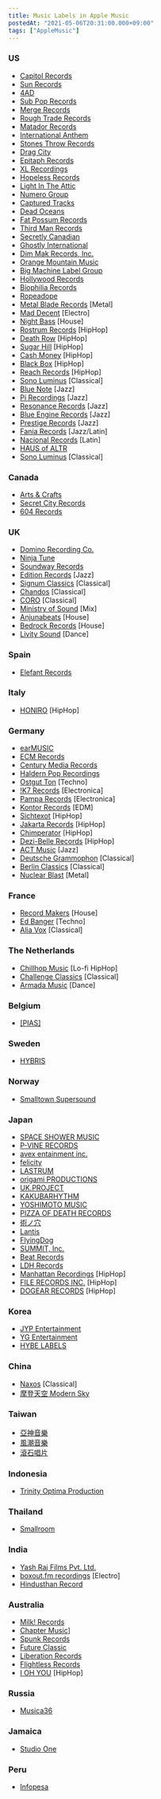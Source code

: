 ```yaml
---
title: Music Labels in Apple Music
postedAt: "2021-05-06T20:31:00.000+09:00"
tags: ["AppleMusic"]
---
```


### US

* [Capitol Records](https://music.apple.com/jp/label/capitol-records/1556912892)
* [Sun Records](https://music.apple.com/jp/label/sun-records/1546283732)
* [4AD](https://music.apple.com/jp/curator/4ad/1027145460)
* [Sub Pop Records](https://music.apple.com/jp/label/sub-pop-records/1544001416)
* [Merge Records](https://music.apple.com/jp/label/merge-records/1543970967)
* [Rough Trade Records](https://music.apple.com/jp/label/rough-trade-records/1543970207)
* [Matador Records](https://music.apple.com/jp/label/matador-records/1543970670)
* [International Anthem](https://music.apple.com/jp/label/1543983712)
* [Stones Throw Records](https://music.apple.com/jp/label/1543981919)
* [Drag City](https://music.apple.com/jp/label/1543984141)
* [Epitaph Records](https://music.apple.com/jp/label/epitaph-records/1543976364)
* [XL Recordings](https://music.apple.com/jp/label/xl-recordings/1543970619)
* [Hopeless Records](https://music.apple.com/jp/label/1543980428)
* [Light In The Attic](https://music.apple.com/jp/label/light-in-the-attic/1543982346)
* [Numero Group](https://music.apple.com/jp/label/numero-group/1543975102)
* [Captured Tracks](https://music.apple.com/jp/label/captured-tracks/1548562196)
* [Dead Oceans](https://music.apple.com/jp/label/dead-oceans/1543974327)
* [Fat Possum Records](https://music.apple.com/jp/label/fat-possum-records/1544001806)
* [Third Man Records](https://music.apple.com/jp/label/third-man-records/1544002969)
* [Secretly Canadian](https://music.apple.com/jp/label/secretly-canadian/1543972612)
* [Ghostly International](https://music.apple.com/jp/label/ghostly-international/1543968172)
* [Dim Mak Records, Inc.](https://music.apple.com/jp/label/dim-mak-records-inc/1544000429)
* [Orange Mountain Music](https://music.apple.com/jp/label/1543983488)
* [Big Machine Label Group](https://music.apple.com/jp/label/big-machine-label-group/1552967199)
* [Hollywood Records](https://music.apple.com/jp/label/hollywood-records/1556913490)
* [Biophilia Records](https://music.apple.com/jp/label/1552274183)
* [Ropeadope](https://music.apple.com/jp/label/1543970224)
* [Metal Blade Records](https://music.apple.com/jp/label/metal-blade-records/1546657741) \[Metal\]
* [Mad Decent](https://music.apple.com/jp/label/mad-decent/1543971357) \[Electro\]
* [Night Bass](https://music.apple.com/jp/label/night-bass/1557555099) \[House\]
* [Rostrum Records](https://music.apple.com/jp/label/rostrum-records/1548796493) \[HipHop\]
* [Death Row](https://music.apple.com/jp/label/death-row/1543977431) \[HipHop\]
* [Sugar Hill](https://music.apple.com/jp/label/sugar-hill/1556916402) \[HipHop\]
* [Cash Money](https://music.apple.com/jp/label/cash-money/1556910899) \[HipHop\]
* [Black Box](https://music.apple.com/jp/label/black-box/1543807610) \[HipHop\]
* [Reach Records](https://music.apple.com/jp/label/reach-records/1557557408) \[HipHop\]
* [Sono Luminus](https://music.apple.com/jp/label/1546387699) \[Classical\]
* [Blue Note](https://music.apple.com/jp/label/blue-note/1556734421) \[Jazz\]
* [Pi Recordings](https://music.apple.com/jp/label/pi-recordings/1554367268) \[Jazz\]
* [Resonance Records](https://music.apple.com/jp/label/resonance-records/1544000285) \[Jazz\]
* [Blue Engine Records](https://music.apple.com/jp/label/blue-engine-records/1549754367) \[Jazz\]
* [Prestige Records](https://music.apple.com/jp/label/prestige-records/1556913798) \[Jazz\]
* [Fania Records](https://music.apple.com/jp/label/fania-records/1554357989) \[Jazz/Latin\]
* [Nacional Records](https://music.apple.com/jp/label/nacional-records/1548333997) \[Latin\]
* [HAUS of ALTR](https://music.apple.com/jp/label/haus-of-altr/1548334956)
* [Sono Luminus](https://music.apple.com/jp/label/sono-luminus/1546387699) \[Classical\]

### Canada

* [Arts & Crafts](https://music.apple.com/jp/label/arts-crafts/1556726933)
* [Secret City Records](https://music.apple.com/jp/label/secret-city-records/1543978740)
* [604 Records](https://music.apple.com/jp/label/604-records/1543970846)

### UK

* [Domino Recording Co.](https://music.apple.com/jp/label/domino-recording-co/1543792640)
* [Ninja Tune](https://music.apple.com/jp/label/ninja-tune/1543990853)
* [Soundway Records](https://music.apple.com/jp/label/soundway-records/1544003671)
* [Edition Records](https://music.apple.com/jp/label/edition-records/1543993731) \[Jazz\]
* [Signum Classics](https://music.apple.com/jp/label/signum-classics/1548061759) \[Classical\]
* [Chandos](https://music.apple.com/jp/label/chandos/1546656801) \[Classical\]
* [CORO](https://music.apple.com/jp/label/coro/1548064474) \[Classical\]
* [Ministry of Sound](https://music.apple.com/jp/label/ministry-of-sound/1561659844) \[Mix\]
* [Anjunabeats](https://music.apple.com/jp/label/anjunabeats/1543986330) \[House\]
* [Bedrock Records](https://music.apple.com/jp/label/bedrock-records/1564789854) \[House\]
* [Livity Sound](https://music.apple.com/jp/label/livity-sound/1565405935) \[Dance\]

### Spain

* [Elefant Records](https://music.apple.com/jp/label/elefant-records/1543991355)

### Italy

* [HONIRO](https://music.apple.com/jp/label/honiro/1544005521) \[HipHop\]

### Germany

* [earMUSIC](https://music.apple.com/jp/label/earmusic/1556728154)
* [ECM Records](https://music.apple.com/jp/label/ecm-records/1554356652)
* [Century Media Records](https://music.apple.com/jp/label/century-media-records/1548342332)
* [Haldern Pop Recordings](https://music.apple.com/jp/label/haldern-pop-recordings/1543991718)
* [Ostgut Ton](https://music.apple.com/jp/label/ostgut-ton/1563267053) \[Techno\]
* [!K7 Records](https://music.apple.com/jp/label/k7-records/1546658703) \[Electronica\]
* [Pampa Records](https://music.apple.com/jp/label/pampa-records/1544102624) \[Electronica\]
* [Kontor Records](https://music.apple.com/jp/label/kontor-records/1544001097) \[EDM\]
* [Sichtexot](https://music.apple.com/jp/label/sichtexot/1548545325) \[HipHop\]
* [Jakarta Records](https://music.apple.com/jp/label/jakarta-records/1543983157) \[HipHop\]
* [Chimperator](https://music.apple.com/jp/label/chimperator/1544005974) \[HipHop\]
* [Dezi-Belle Records](https://music.apple.com/jp/label/dezi-belle-records/1548380501) \[HipHop\]
* [ACT Music](https://music.apple.com/jp/label/act-music/1543999876) \[Jazz\]
* [Deutsche Grammophon](https://music.apple.com/jp/label/deutsche-grammophon/1556727616) \[Classical\]
* [Berlin Classics](https://music.apple.com/jp/label/berlin-classics/1544003169) \[Classical\]
* [Nuclear Blast](https://music.apple.com/jp/label/nuclear-blast/1543999204) \[Metal\]

### France

* [Record Makers](https://music.apple.com/jp/label/record-makers/1545999745) \[House\]
* [Ed Banger](https://music.apple.com/jp/label/ed-banger/1544002871) \[Techno\]
* [Alia Vox](https://music.apple.com/jp/label/alia-vox/1550373408) \[Classical\]

### The Netherlands

* [Chillhop Music](https://music.apple.com/jp/label/chillhop-music/1548562904) \[Lo-fi HipHop\]
* [Challenge Classics](https://music.apple.com/jp/label/challenge-classics/1548064715) \[Classical\]
* [Armada Music](https://music.apple.com/jp/label/armada-music/1551396546) \[Dance\]

### Belgium

* [\[PIAS\]](https://music.apple.com/jp/label/pias/1548574109)

### Sweden

* [HYBRIS](https://music.apple.com/jp/label/hybris/1548568972)

### Norway

* [Smalltown Supersound](https://music.apple.com/jp/label/smalltown-supersound/1543991785)

### Japan

* [SPACE SHOWER MUSIC](https://music.apple.com/jp/label/1548045407)
* [P-VINE RECORDS](https://music.apple.com/jp/label/1547707909)
* [avex entainment inc.](https://music.apple.com/jp/label/avex-entertainment-inc/1547700134)
* [felicity](https://music.apple.com/jp/label/1548572536)
* [LASTRUM](https://music.apple.com/jp/label/lastrum/1547697602)
* [origami PRODUCTIONS](https://music.apple.com/jp/label/1557370905)
* [UK.PROJECT](https://music.apple.com/jp/label/uk-project/1549720991)
* [KAKUBARHYTHM](https://music.apple.com/jp/label/kakubarhythm/1547721474)
* [YOSHIMOTO MUSIC](https://music.apple.com/jp/label/yoshimoto-music/1548049886)
* [PIZZA OF DEATH RECORDS](https://music.apple.com/jp/label/pizza-of-death-records/1547711933)
* [術ノ穴](https://music.apple.com/jp/label/1547698366)
* [Lantis](https://music.apple.com/jp/label/lantis/1548046627)
* [FlyingDog](https://music.apple.com/jp/label/flyingdog/1547685183)
* [SUMMIT, Inc.](https://music.apple.com/jp/label/summit-inc/1547700895)
* [Beat Records](https://music.apple.com/jp/label/beat-records/1547689296)
* [LDH Records](https://music.apple.com/jp/label/ldh-records/1547719736)
* [Manhattan Recordings](https://music.apple.com/jp/label/manhattan-recordings/1547691965) \[HipHop\]
* [FILE RECORDS INC.](https://music.apple.com/jp/label/file-records-inc/1547690066) \[HipHop\]
* [DOGEAR RECORDS](https://music.apple.com/jp/label/dogear-records/1547692881) \[HipHop\]

### Korea

* [JYP Entertainment](https://music.apple.com/jp/label/jyp-entertainment/1544330282)
* [YG Entertainment](https://music.apple.com/jp/label/yg-entertainment/1546285956)
* [HYBE LABELS](https://music.apple.com/jp/label/hybe-labels/1548995023)

### China

* [Naxos](https://music.apple.com/jp/label/naxos/1546656254) \[Classical\]
* [摩登天空 Modern Sky](https://music.apple.com/jp/label/%E6%91%A9%E7%99%BB%E5%A4%A9%E7%A9%BA/1548041374)

### Taiwan

* [亞神音樂](https://music.apple.com/jp/label/%E4%BA%9E%E7%A5%9E%E9%9F%B3%E6%A8%82/1547718586)
* [風潮音樂](https://music.apple.com/jp/label/%E9%A2%A8%E6%BD%AE%E9%9F%B3%E6%A8%82/1543993249)
* [滾石唱片](https://music.apple.com/jp/label/%E6%BB%BE%E7%9F%B3%E5%94%B1%E7%89%87/1544198956)

### Indonesia

* [Trinity Optima Production](https://music.apple.com/jp/label/trinity-optima-production/1544331207)

### Thailand

* [Smallroom](https://music.apple.com/jp/label/smallroom/1548055768)

### India

* [Yash Raj Films Pvt. Ltd.](https://music.apple.com/jp/label/yash-raj-films-pvt-ltd/1546385301)
* [boxout.fm recordings](https://music.apple.com/jp/label/boxout-fm-recordings/1543998315) \[Electro\]
* [Hindusthan Record](https://music.apple.com/jp/label/hindusthan-record/1548389730)

### Australia

* [Milk! Records](https://music.apple.com/jp/label/milk-records/1548589283)
* [Chapter Music](https://music.apple.com/jp/label/chapter-music/1548062730)\]
* [Spunk Records](https://music.apple.com/jp/label/spunk-records/1549574146)
* [Future Classic](https://music.apple.com/jp/label/future-classic/1549571959)
* [Liberation Records](https://music.apple.com/jp/label/liberation-records/1548336289)
* [Flightless Records](https://music.apple.com/jp/label/flightless-records/1552785446)
* [I OH YOU](https://music.apple.com/jp/label/i-oh-you/1548063951) \[HipHop\]

### Russia

* [Musica36](https://music.apple.com/jp/label/musica36/1546383783)

### Jamaica

* [Studio One](https://music.apple.com/jp/label/studio-one/1544104306)

### Peru

* [Infopesa](https://music.apple.com/pe/label/infopesa/1543979399)